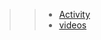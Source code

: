 >> * [Activity](https://view.genial.ly/607cd30005992b0cfe9a0c48)
>> * [videos](https://www.youtube.com/watch?v=g8QvDLFJU6I)
